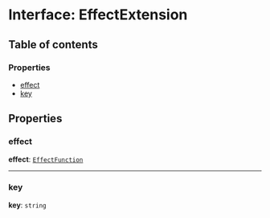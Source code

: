 # Interface: EffectExtension

## Table of contents

### Properties

* [effect](/auto-docs/form-core/interfaces/EffectExtension.md#effect)
* [key](/auto-docs/form-core/interfaces/EffectExtension.md#key)

## Properties

### effect

**effect**: [`EffectFunction`](/auto-docs/form-core/types/EffectFunction.md)

***

### key

**key**: `string`
